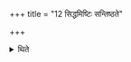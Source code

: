 +++
title = "12 सिद्धमिष्टिः सन्तिष्ठते"

+++

<details><summary>थिते</summary>

12. The offering (then) stands completely established in accordance with the basic paradigm. 
</details>
